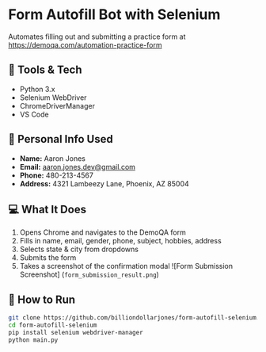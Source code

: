 # Form Autofill Bot with Selenium

Automates filling out and submitting a practice form at
https://demoqa.com/automation-practice-form

## 🔧 Tools & Tech

- Python 3.x
- Selenium WebDriver
- ChromeDriverManager
- VS Code

## 👤 Personal Info Used

- **Name:** Aaron Jones
- **Email:** aaron.jones.dev@gmail.com
- **Phone:** 480-213-4567
- **Address:** 4321 Lambeezy Lane, Phoenix, AZ 85004

## 💻 What It Does

1. Opens Chrome and navigates to the DemoQA form
2. Fills in name, email, gender, phone, subject, hobbies, address
3. Selects state & city from dropdowns
4. Submits the form
5. Takes a screenshot of the confirmation modal 
![Form Submission Screenshot] (`form_submission_result.png`)

## 🚀 How to Run

```bash
git clone https://github.com/billiondollarjones/form-autofill-selenium.git
cd form-autofill-selenium
pip install selenium webdriver-manager
python main.py
